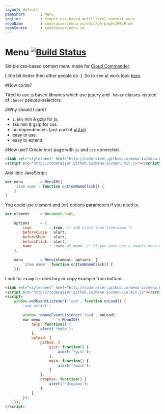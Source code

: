 ```yaml
---
layout: default
nameShort       : Menu
tagLine         : Simple css-based multillevel context menu
repoName        : coderaiser/menu-io/edit/gh-pages/HELP.md
repoSource      : coderaiser/menu-io
---
```


Menu [![Build Status][BuildStatusIMGURL]][BuildStatusURL]
====
[BuildStatusURL]:           https://travis-ci.org/coderaiser/menu-io  "Build Status"
[BuildStatusIMGURL]:        https://api.travis-ci.org/coderaiser/menu-io.png?branch=gh-pages

Simple css-based context menu made for [Cloud Commander](http://cloudcmd.io).

Little bit better then other people do :).
So to see at work look [here](http://jsfiddle.net/coderaiser/mAUUz/).

#How come?

Tired to use js based libraries which use jquery and `.hover` classes insteed of `:hover` pseudo-selectors.

#Why should I care?

- `1.6kb` min & gzip for js.
- `1kb` min & gzip  for css.
- no dependencies (just part of [util.io](http://coderaiser.github.io/util.io)).
- easy to use.
- easy to extend.

#How use?
Create `html` page with `js` and `css` connected.

```html
<link rel="stylesheet" href="http://coderaiser.github.io/menu-io/menu.min.css">
<script src="http://coderaiser.github.io/menu-io/menu.min.js"></script>
```

Add little JavaScript:

```js
var menu        = MenuIO({
    'item name': function onItemNameClick() {
    }
}
```
You could use element and (or) options parameters if you need to.

```js
var element     = document.body,
    
    options     = {
        icon        : true, /* add class icon-item-name */
        beforeClose : alert,
        beforeShow  : alert,
        beforeClick : alert,
        name        : 'name of menu' /* if you want use a couple menu on one element */
    },
    
    menu        = Menu(element, options, {
        'item name': function onItemNameClick() {
    });
```

Look for `examples` directory or copy example from bottom:

```html
<link rel="stylesheet" href="http://coderaiser.github.io/menu-io/menu.min.css">
<script src="http://coderaiser.github.io/menu-io/menu-io.min.js"></script>
<script>
    window.addEventListener('load', function onLoad() {
        'use strict';
        
        window.removeEventListener('load', onLoad);
        var menu        = MenuIO({
            help: function() {
                alert('*help');
            },
            upload: {
                github: {
                    gist: function() {
                        alert('*gist');
                    },
                    main: function() {
                        alert('*main');
                    }
                },
                dropbox: function() {
                    alert('*dropbox');
                }
            }
        });
    });
</script>
```
